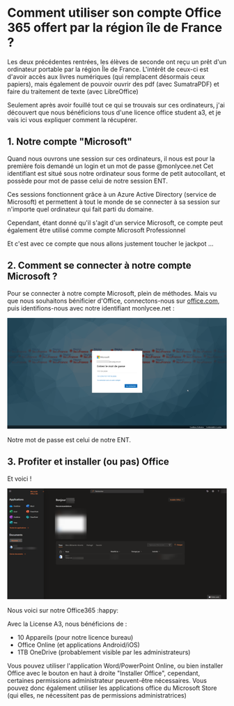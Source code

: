 # Comment utiliser son compte Office 365 offert par la région île de France ?

Les deux précédentes rentrées, les élèves de seconde ont reçu un prêt d'un ordinateur portable par la région Île de France.
L'intérêt de ceux-ci est d'avoir accès aux livres numériques (qui remplacent désormais ceux papiers), mais également de pouvoir ouvrir des pdf (avec SumatraPDF)  et faire du traitement de texte (avec LibreOffice)

Seulement après avoir fouillé tout ce qui se trouvais sur ces ordinateurs, j'ai découvert que nous bénéficions tous d'une licence office student a3, et je vais ici vous expliquer comment la récupérer.

## 1. Notre compte "Microsoft"

Quand nous ouvrons une session sur ces ordinateurs, il nous est pour la première fois demandé un login et un mot de passe @monlycee.net
Cet identifiant est situé sous notre ordinateur sous forme de petit autocollant, et possède pour mot de passe celui de notre session ENT.

Ces sessions fonctionnent grâce à un Azure Active Directory (service de Microsoft) et permettent à tout le monde de se connecter à sa session sur n'importe quel ordinateur qui fait parti du domaine.

Cependant, étant donné qu'il s'agit d'un service Microsoft, ce compte peut également être utilisé comme compte Microsoft Professionnel

Et c'est avec ce compte que nous allons justement toucher le jackpot ...

## 2. Comment se connecter à notre compte Microsoft ?

Pour se connecter à notre compte Microsoft, plein de méthodes. Mais vu que nous souhaitons bénificier d'Office, connectons-nous sur [office.com](https://office.com), puis identifions-nous avec notre identifiant monlycee.net :

![loginoffice](../img/loginoffice.png)

Notre mot de passe est celui de notre ENT.

## 3. Profiter et installer (ou pas) Office

Et voici !

![officehomepage](../img/officehomepage.png)

Nous voici sur notre Office365 :happy: 

Avec la License A3, nous bénéficions de :

* 10 Appareils (pour notre licence bureau)
* Office Online (et applications Android/iOS)
* 1TB OneDrive (probablement visible par les administrateurs)

Vous pouvez utiliser l'application Word/PowerPoint Online, ou bien installer Office avec le bouton en haut à droite "Installer Office", cependant, certaines permissions administrateur peuvent-être nécessaires.
Vous pouvez donc également utiliser les applications office du Microsoft Store (qui elles, ne nécessitent pas de permissions administratrices)
